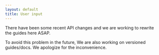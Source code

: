 ```yaml
---
layout: default
title: User input
---
```


There have been some recent API changes and we are working to rewrite the guides here ASAP. 

To avoid this problem in the future, We are also working on versioned guides/docs. We apologize for the inconvenience. 



<!-- Handling user input is a central component of every non-trivial application.
Building applications in Famous is no exception.

User Input in Famous is being handled through DOM events. The general pattern
for listening to DOM events can be summarized as follows:

  - Assuming you want to listen for e.g. `click` events on a specific node,
    the node has to have a DOMElement attached to it.
  - The DOMElement needs to be instructed to add an appropriate event listener. This is being achieved by calling `node.addUIEvent('click')`.
  - Receive the events. The events are now being dispatched on the previously defined node and all its ancestors ("event bubbling"). You can either override the Node's `.onReceive()` method or add individual components. Adding custom components usually leads to more modularized and reusable code.

For a more detailed introduction to the Eventing System, see the introduction to [Program Events](program-events.html).

## Example

In the following example we are going to create a simple Hello World
Application demonstrating how to read from an `<input>` element and broadcast
the value changes of the form element.

    function NameInput() {
        Node.call(this);
        this._domElement = new DOMElement(this, {
            tagName: 'input',
            attributes: {
                placeholder: 'Your Name'
            }
        });
        this.setProportionalSize(1, 0.5);

        // Adding keyup as an UI Event allows the previously added DOMElement to
        // instruct the DOMRenderer to act accordingly.
        this.addUIEvent('keyup');
    }

    NameInput.prototype = Object.create(Node.prototype);
    NameInput.prototype.constructor = NameInput;

In order to receive the `keyup` DOM event, we override the Node's `onReceive`
method. We add the `keyup` UI event in the constructor. Adding a UI Event
to a node notifies all components that are currently attached to it.

The DOMElement, being a component, instructed the DOMRenderer to attach an
appropriate event listener to the respective element in the DOM. All subsequent
`keyup` events that are being emitted on this element are being forwarded
to the NameInput node through the Dispatch.

    NameInput.prototype.onReceive = function onReceive(type, ev) {
        // Check if the received event is the keyup event.
        if (type === 'keyup') {
            // Instead of reading the value from the DOMElement, we have access
            // to the DOMElement's current value through the event payload
            // itself.
            //
            // We globally emit (broadcast) the event to all nodes (the entire
            // scene graph). This means all nodes, including this node, will
            // receive the dispatched event.
            this.emit('name', ev.value);
        }
        // Equivalent to Node.prototype.receive.call(this, type, ev);
        // Used in order to allow potential components to receive the event.
        this.receive(type, ev);
    };

In order to display the input changes, we create another Node in order to
listen for `name` events and display them in an appropriate way.

We call this node "NameOutput".

    function NameOutput() {
        Node.call(this);
        this._domElement = new DOMElement(this);

        this
            .setProportionalSize(1, 0.5)
            .setAlign(0, 1)
            .setMountPoint(0, 1);
    }

    NameOutput.prototype = Object.create(Node.prototype);
    NameOutput.prototype.constructor = NameOutput;

The constructor function simply positions and sizes the DOMElement correctly to
be displayed underneath the NameInput.

    NameOutput.prototype.onReceive = function onReceive(type, ev) {
        if (type === 'name') {
            this._domElement.setContent('Hello, ' + ev + ' !');
        }
        this.receive(type, ev);
    };

In the NameOutput's `onReceive` method we listen for the globally dispatched
`name` event and set the event's payload as content.

Finally, we set up our scene graph:

    var scene = FamousEngine.createScene();
    scene.addChild(new NameInput());
    scene.addChild(new NameOutput());
 -->
